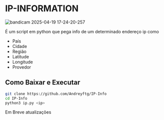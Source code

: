 # IP-INFORMATION
![bandicam 2025-04-19 17-24-20-257](https://github.com/user-attachments/assets/2efe66b5-2e43-4910-92a3-35de83d9451a)

É um script em python que pega info de um determinado endereço ip como

- País
- Cidade
- Região
- Latitude
- Longitude
- Provedor

## Como Baixar e Executar
```bash
git clone https://github.com/Andreyftg/IP-Info
cd IP-Info
python3 ip.py <ip>
```

Em Breve atualizações
